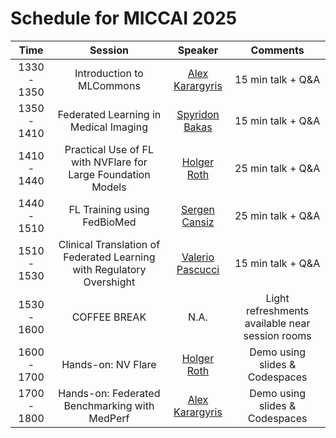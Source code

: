 # Schedule for MICCAI 2025

|   **Time**  |                               **Session**                              |   **Speaker**   |                   **Comments**                  |
|:-----------:|:----------------------------------------------------------------------:|:---------------:|:-----------------------------------------------:|
| 1330 - 1350 |            Introduction to MLCommons            | [Alex Karargyris](https://www.linkedin.com/in/alexandroskarargyris/) |                15 min talk + Q&A                |
| 1350 - 1410 |            Federated Learning in Medical Imaging           | [Spyridon Bakas](https://www.linkedin.com/in/alexandroskarargyris/) |                15 min talk + Q&A                |
| 1410 - 1440 |      Practical Use of FL with NVFlare for Large Foundation Models      |   [Holger Roth](https://research.nvidia.com/person/holger-roth)   |                25 min talk + Q&A                |
| 1440 - 1510 |                       FL Training using FedBioMed                      |  [Sergen Cansiz](https://fedbiomed.org/)  |                25 min talk + Q&A                |
| 1510 - 1530 |                       Clinical Translation of Federated Learning with Regulatory Overshight                  |  [Valerio Pascucci](https://www.pascucci.org/)  |                15 min talk + Q&A                |
| 1530 - 1600 |                              COFFEE BREAK                              |       N.A.      | Light refreshments available near session rooms |
| 1600 - 1700 |          Hands-on: NV Flare          |   [Holger Roth](https://research.nvidia.com/person/holger-roth)  |          Demo using slides & Codespaces         |
| 1700 - 1800 |       Hands-on: Federated Benchmarking with MedPerf      |   [Alex Karargyris](https://www.linkedin.com/in/alexandroskarargyris/)  |          Demo using slides & Codespaces         |
